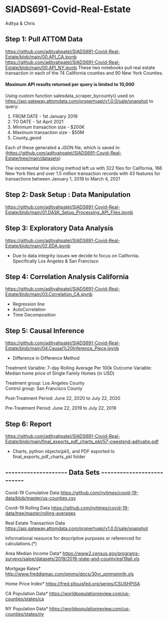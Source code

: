 # SIADS691-Covid-Real-Estate
Aditya & Chris

## Step 1: Pull ATTOM Data
https://github.com/adityahpatel/SIADS691-Covid-Real-Estate/blob/main/00.API_CA.ipynb
https://github.com/adityahpatel/SIADS691-Covid-Real-Estate/blob/main/00.API_NY.ipynb
These two notebooks pull real estate transaction in each of the 74 California counties and 90 New York Counties.
#### Maximum API results returned per query is limited to 10,000 
Using custom function salesdata_scraper_bycounty() used on https://api.gateway.attomdata.com/propertyapi/v1.0.0/sale/snapshot to query:
1) FROM DATE - 1st January 2019
2) TO DATE - 1st April 2021
3) Minimum transaction size - $200K
4) Maximum transaction size - $50M
5) County_geoid

Each of these generated a JSON file, which is saved in: (https://github.com/adityahpatel/SIADS691-Covid-Real-Estate/tree/main/datasets) 

The incremental time slicing method left us with 322 files for California, 166 New York files and over 1.5 million transaction records with 43 features for transactions between January 1, 2019 to March 4, 2021
 
## Step 2: Dask Setup : Data Manipulation
https://github.com/adityahpatel/SIADS691-Covid-Real-Estate/blob/main/01.DASK_Setup_Processing_API_Files.ipynb

## Step 3: Exploratory Data Analysis
https://github.com/adityahpatel/SIADS691-Covid-Real-Estate/blob/main/02.EDA.ipynb
- Due to data integrity issues we decide to focus on California. Specifically Los Angeles & San Francisco

## Step 4: Correlation Analysis California
https://github.com/adityahpatel/SIADS691-Covid-Real-Estate/blob/main/03.Correlation_CA.ipynb
- Regression line
- AutoCorrelation
- Time Decomposition
## Step 5: Causal Inference 
https://github.com/adityahpatel/SIADS691-Covid-Real-Estate/blob/main/04.Causal%20Inference_Piece.ipynb
- Difference in Difference Method

Treatment Variable: 7-day Rolling Average Per 100k
Outcome Variable: Median home price of Single Family Homes (in USD)

Treatment group: Los Angeles County   
Control group: San Francisco County

Post-Treatment Period: 
June 22, 2020 to July 22, 2020

Pre-Treatment Period: 
June 22, 2019 to July 22, 2019

## Step 6: Report
https://github.com/adityahpatel/SIADS691-Covid-Real-Estate/blob/main/final_exports_pdf_charts_pkl/57-cwestend-adityahp.pdf

- Charts, python objects(pkl), and PDF exported to final_exports_pdf_charts_pkl folder

##  -------------------- Data Sets --------------------------

Covid-19 Cumulative Data
https://github.com/nytimes/covid-19-data/blob/master/us-counties.csv

Covid-19 Rolling Data
https://github.com/nytimes/covid-19-data/tree/master/rolling-averages

Real Estate Transaction Data
https://api.gateway.attomdata.com/propertyapi/v1.0.0/sale/snapshot


Informational resource for descriptive purposes or referenced for calculations.(*) 

Area Median Income Data*
https://www2.census.gov/programs-surveys/saipe/datasets/2019/2019-state-and-county/est19all.xls

Mortgage Rates*
http://www.freddiemac.com/pmms/docs/30yr_pmmsmnth.xls

Home Price Index*
https://fred.stlouisfed.org/series/CSUSHPISA

CA Population Data*
https://worldpopulationreview.com/us-counties/states/ca

NY Population Data*
https://worldpopulationreview.com/us-counties/states/ny
